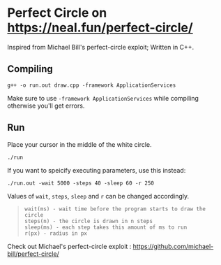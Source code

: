# Perfect Circle on https://neal.fun/perfect-circle/

Inspired from Michael Bill's perfect-circle exploit; Written in C++.

## Compiling
```
g++ -o run.out draw.cpp -framework ApplicationServices
```
Make sure to use `-framework ApplicationServices` while compiling otherwise you'll get errors.

## Run
Place your cursor in the middle of the white circle.
```
./run
```
If you want to speicify executing parameters, use this instead: 
```
./run.out -wait 5000 -steps 40 -sleep 60 -r 250
```
Values of `wait`, `steps`, `sleep` and `r` can be changed accordingly.

>`wait(ms) - wait time before the program starts to draw the circle`  
>`steps(n) - the circle is drawn in n steps`  
>`sleep(ms) - each step takes this amount of ms to run`  
>`r(px) - radius in px`

Check out Michael's perfect-circle exploit : https://github.com/michael-bill/perfect-circle/
